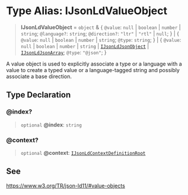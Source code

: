 # Type Alias: IJsonLdValueObject

> **IJsonLdValueObject** = `object` & \{ `@value`: `null` \| `boolean` \| `number` \| `string`; `@language?`: `string`; `@direction?`: `"ltr"` \| `"rtl"` \| `null`; \} \| \{ `@value`: `null` \| `boolean` \| `number` \| `string`; `@type`: `string`; \} \| \{ `@value`: `null` \| `boolean` \| `number` \| `string` \| [`IJsonLdJsonObject`](../interfaces/IJsonLdJsonObject.md) \| [`IJsonLdJsonArray`](IJsonLdJsonArray.md); `@type`: `"@json"`; \}

A value object is used to explicitly associate a type or a language with a value
to create a typed value or a language-tagged string and possibly associate a base direction.

## Type Declaration

### @index?

> `optional` **@index**: `string`

### @context?

> `optional` **@context**: [`IJsonLdContextDefinitionRoot`](IJsonLdContextDefinitionRoot.md)

## See

https://www.w3.org/TR/json-ld11/#value-objects
